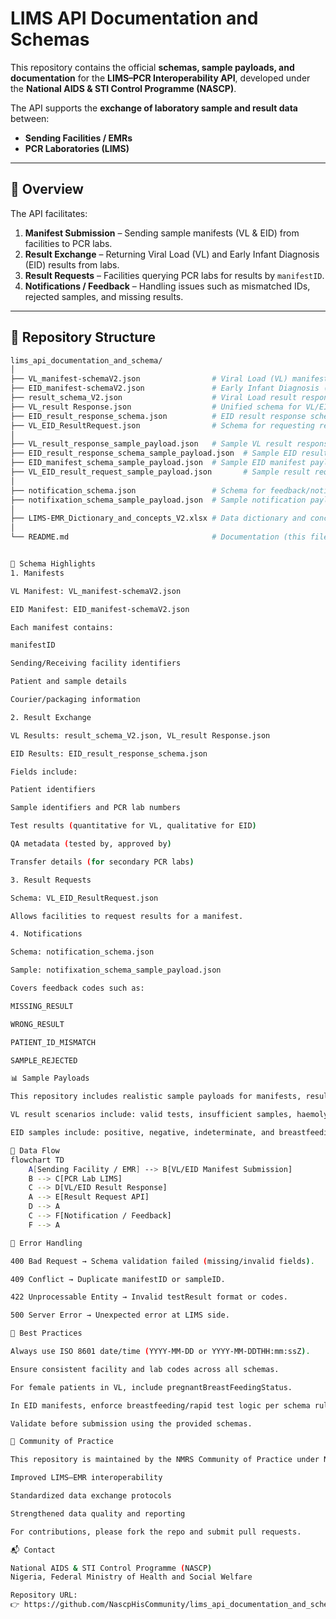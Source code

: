 # LIMS API Documentation and Schemas

This repository contains the official **schemas, sample payloads, and documentation** for the **LIMS–PCR Interoperability API**, developed under the **National AIDS & STI Control Programme (NASCP)**.  

The API supports the **exchange of laboratory sample and result data** between:
- **Sending Facilities / EMRs**  
- **PCR Laboratories (LIMS)**  

---

## 📘 Overview

The API facilitates:
1. **Manifest Submission** – Sending sample manifests (VL & EID) from facilities to PCR labs.  
2. **Result Exchange** – Returning Viral Load (VL) and Early Infant Diagnosis (EID) results from labs.  
3. **Result Requests** – Facilities querying PCR labs for results by `manifestID`.  
4. **Notifications / Feedback** – Handling issues such as mismatched IDs, rejected samples, and missing results.  

---

## 📂 Repository Structure

```bash
lims_api_documentation_and_schema/
│
├── VL_manifest-schemaV2.json                # Viral Load (VL) manifest schema
├── EID_manifest-schemaV2.json               # Early Infant Diagnosis (EID) manifest schema
├── result_schema_V2.json                    # Viral Load result response schema
├── VL_result Response.json                  # Unified schema for VL/EID result responses
├── EID_result_response_schema.json          # EID result response schema
├── VL_EID_ResultRequest.json                # Schema for requesting results (VL/EID)
│
├── VL_result_response_sample_payload.json   # Sample VL result response (10 scenarios)
├── EID_result_response_schema_sample_payload.json  # Sample EID result response
├── EID_manifest_schema_sample_payload.json  # Sample EID manifest payload
├── VL_EID_result_request_sample_payload.json       # Sample result request payload
│
├── notification_schema.json                 # Schema for feedback/notification issues
├── notifixation_schema_sample_payload.json  # Sample notification payload
│
├── LIMS-EMR_Dictionary_and_concepts_V2.xlsx # Data dictionary and concept mappings
│
└── README.md                                # Documentation (this file)


📑 Schema Highlights
1. Manifests

VL Manifest: VL_manifest-schemaV2.json

EID Manifest: EID_manifest-schemaV2.json

Each manifest contains:

manifestID

Sending/Receiving facility identifiers

Patient and sample details

Courier/packaging information

2. Result Exchange

VL Results: result_schema_V2.json, VL_result Response.json

EID Results: EID_result_response_schema.json

Fields include:

Patient identifiers

Sample identifiers and PCR lab numbers

Test results (quantitative for VL, qualitative for EID)

QA metadata (tested by, approved by)

Transfer details (for secondary PCR labs)

3. Result Requests

Schema: VL_EID_ResultRequest.json

Allows facilities to request results for a manifest.

4. Notifications

Schema: notification_schema.json

Sample: notifixation_schema_sample_payload.json

Covers feedback codes such as:

MISSING_RESULT

WRONG_RESULT

PATIENT_ID_MISMATCH

SAMPLE_REJECTED

📊 Sample Payloads

This repository includes realistic sample payloads for manifests, results, result requests, and notifications, to guide implementers.

VL result scenarios include: valid tests, insufficient samples, haemolysis, leakage, and transfers.

EID samples include: positive, negative, indeterminate, and breastfeeding condition logic.

🔄 Data Flow
flowchart TD
    A[Sending Facility / EMR] --> B[VL/EID Manifest Submission]
    B --> C[PCR Lab LIMS]
    C --> D[VL/EID Result Response]
    A --> E[Result Request API]
    D --> A
    C --> F[Notification / Feedback]
    F --> A

🚦 Error Handling

400 Bad Request → Schema validation failed (missing/invalid fields).

409 Conflict → Duplicate manifestID or sampleID.

422 Unprocessable Entity → Invalid testResult format or codes.

500 Server Error → Unexpected error at LIMS side.

📌 Best Practices

Always use ISO 8601 date/time (YYYY-MM-DD or YYYY-MM-DDTHH:mm:ssZ).

Ensure consistent facility and lab codes across all schemas.

For female patients in VL, include pregnantBreastFeedingStatus.

In EID manifests, enforce breastfeeding/rapid test logic per schema rules.

Validate before submission using the provided schemas.

🤝 Community of Practice

This repository is maintained by the NMRS Community of Practice under NASCP to support:

Improved LIMS–EMR interoperability

Standardized data exchange protocols

Strengthened data quality and reporting

For contributions, please fork the repo and submit pull requests.

📬 Contact

National AIDS & STI Control Programme (NASCP)
Nigeria, Federal Ministry of Health and Social Welfare

Repository URL:
👉 https://github.com/NascpHisCommunity/lims_api_documentation_and_schema

